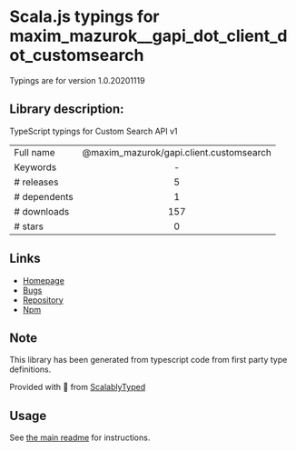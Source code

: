 
# Scala.js typings for maxim_mazurok__gapi_dot_client_dot_customsearch

Typings are for version 1.0.20201119

## Library description:
TypeScript typings for Custom Search API v1

|                    |                 |
| ------------------ | :-------------: |
| Full name          | @maxim_mazurok/gapi.client.customsearch |
| Keywords           | - |
| # releases         | 5 |
| # dependents       | 1 |
| # downloads        | 157 |
| # stars            | 0 |

## Links
- [Homepage](https://github.com/Maxim-Mazurok/google-api-typings-generator#readme)
- [Bugs](https://github.com/Maxim-Mazurok/google-api-typings-generator/issues)
- [Repository](https://github.com/Maxim-Mazurok/google-api-typings-generator)
- [Npm](https://www.npmjs.com/package/%40maxim_mazurok%2Fgapi.client.customsearch)
    


## Note
This library has been generated from typescript code from first party type definitions.

Provided with :purple_heart: from [ScalablyTyped](https://github.com/oyvindberg/ScalablyTyped)

## Usage
See [the main readme](../../readme.md) for instructions.


